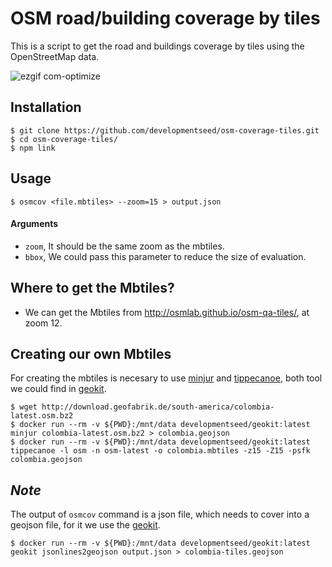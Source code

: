 # OSM road/building coverage by tiles

This is a script to get the road and buildings coverage by tiles using the OpenStreetMap data.

![ezgif com-optimize](https://user-images.githubusercontent.com/1152236/54037072-437c7400-418b-11e9-85f7-1f4da4684352.gif)


## Installation

```
$ git clone https://github.com/developmentseed/osm-coverage-tiles.git
$ cd osm-coverage-tiles/
$ npm link
```

## Usage

```
$ osmcov <file.mbtiles> --zoom=15 > output.json
```

#### Arguments

- `zoom`, It should be the same zoom as the mbtiles.
- `bbox`, We could pass this parameter to reduce the size of evaluation.

## Where to get the Mbtiles?

- We can get the Mbtiles from http://osmlab.github.io/osm-qa-tiles/, at zoom 12.

## Creating our own Mbtiles

For creating the mbtiles is necesary to use [minjur](https://github.com/mapbox/minjur) and [tippecanoe](https://github.com/mapbox/tippecanoe), both tool we could find in [geokit](https://github.com/developmentseed/geokit).

```
$ wget http://download.geofabrik.de/south-america/colombia-latest.osm.bz2
$ docker run --rm -v ${PWD}:/mnt/data developmentseed/geokit:latest minjur colombia-latest.osm.bz2 > colombia.geojson
$ docker run --rm -v ${PWD}:/mnt/data developmentseed/geokit:latest tippecanoe -l osm -n osm-latest -o colombia.mbtiles -z15 -Z15 -psfk colombia.geojson
```

## *Note*

The output of `osmcov` command is a json file, which needs to cover into a geojson file, for it we use the [geokit](https://github.com/developmentseed/geokit).

```
$ docker run --rm -v ${PWD}:/mnt/data developmentseed/geokit:latest geokit jsonlines2geojson output.json > colombia-tiles.geojson
```